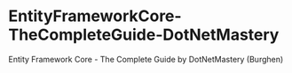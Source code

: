 # EntityFrameworkCore-TheCompleteGuide-DotNetMastery
Entity Framework Core - The Complete Guide by DotNetMastery (Burghen)
